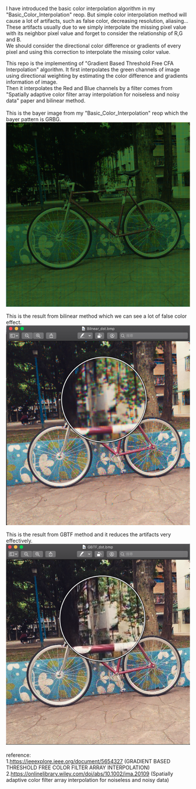 I have introduced the basic color interpolation algorithm in my "Basic_Color_Interpolation" reop. But simple color interpolation method will cause a lot of artifacts, such as false color, decreasing resolution, aliasing... <br />
These artifacts usually due to we simply interpolate the missing pixel value with its neighbor pixel value and forget to consider the relationship of R,G and B. <br />
We should consider the directional color difference or gradients of every pixel and using this correction to interpolate the missing color value. <br />

This repo is the implementing of "Gradient Based Threshold Free CFA Interpolation" algorithm. It first interpolates the green channels of image using directional weighting by estimating the color difference and gradients information of image.<br />
Then it interpolates the Red and Blue channels by a filter comes from "Spatially adaptive color filter array interpolation for noiseless and noisy data" paper and bilinear method.<br />
<br />
This is the bayer image from my "Basic_Color_Interpolation" reop which the bayer pattern is GRBG.<br />
![alt text](https://raw.githubusercontent.com/RayXie29/GBTF_Color_Interpolation/master/imgs/bayer_pattern_img.bmp)

This is the result from bilinear method which we can see a lot of false color effect.<br />
![alt text](https://raw.githubusercontent.com/RayXie29/GBTF_Color_Interpolation/master/imgs/Bilinear_example.png)

This is the result from GBTF method and it reduces the artifacts very effectively.<br />
![alt text](https://raw.githubusercontent.com/RayXie29/GBTF_Color_Interpolation/master/imgs/GBTF_example.png)
<br />
<br />
reference:<br />
1.https://ieeexplore.ieee.org/document/5654327 (GRADIENT BASED THRESHOLD FREE COLOR FILTER ARRAY INTERPOLATION)<br />
2.https://onlinelibrary.wiley.com/doi/abs/10.1002/ima.20109 (Spatially adaptive color filter array interpolation for noiseless and noisy data)<br />
